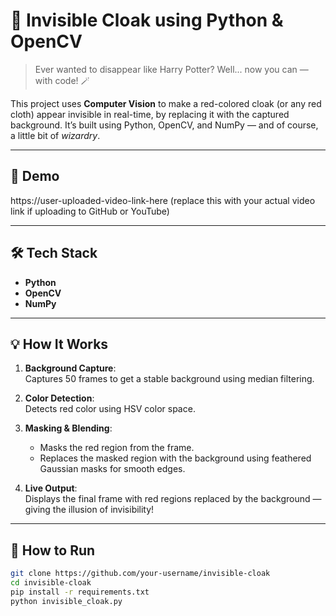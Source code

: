 # 🧥 Invisible Cloak using Python & OpenCV

> Ever wanted to disappear like Harry Potter? Well... now you can — with code! 🪄

This project uses **Computer Vision** to make a red-colored cloak (or any red cloth) appear invisible in real-time, by replacing it with the captured background. It’s built using Python, OpenCV, and NumPy — and of course, a little bit of *wizardry*.

---

## 🎥 Demo

https://user-uploaded-video-link-here (replace this with your actual video link if uploading to GitHub or YouTube)

---

## 🛠️ Tech Stack
- **Python**
- **OpenCV**
- **NumPy**

---

## 💡 How It Works

1. **Background Capture**:  
   Captures 50 frames to get a stable background using median filtering.

2. **Color Detection**:  
   Detects red color using HSV color space.

3. **Masking & Blending**:  
   - Masks the red region from the frame.  
   - Replaces the masked region with the background using feathered Gaussian masks for smooth edges.

4. **Live Output**:  
   Displays the final frame with red regions replaced by the background — giving the illusion of invisibility!

---

## 📂 How to Run

```bash
git clone https://github.com/your-username/invisible-cloak
cd invisible-cloak
pip install -r requirements.txt
python invisible_cloak.py
